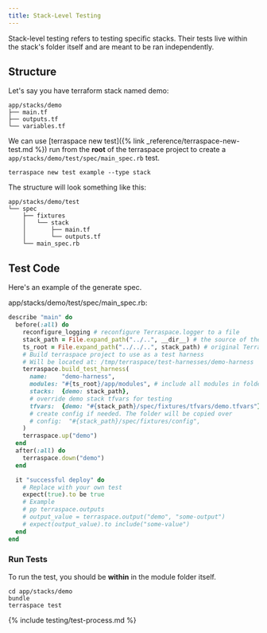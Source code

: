 ```yaml
---
title: Stack-Level Testing
---
```


Stack-level testing refers to testing specific stacks. Their tests live within the stack's folder itself and are meant to be ran independently.

## Structure

Let's say you have terraform stack named demo:

    app/stacks/demo
    ├── main.tf
    ├── outputs.tf
    └── variables.tf

We can use [terraspace new test]({% link _reference/terraspace-new-test.md %}) run from the **root** of the terraspace project to create a `app/stacks/demo/test/spec/main_spec.rb` test.

    terraspace new test example --type stack

The structure will look something like this:

    app/stacks/demo/test
    └── spec
        ├── fixtures
        │   └── stack
        │       ├── main.tf
        │       └── outputs.tf
        └── main_spec.rb

## Test Code

Here's an example of the generate spec.

app/stacks/demo/test/spec/main_spec.rb:

```ruby
describe "main" do
  before(:all) do
    reconfigure_logging # reconfigure Terraspace.logger to a file
    stack_path = File.expand_path("../..", __dir__) # the source of the stack to test is 2 levels up
    ts_root = File.expand_path("../../..", stack_path) # original Terraspace.root
    # Build terraspace project to use as a test harness
    # Will be located at: /tmp/terraspace/test-harnesses/demo-harness
    terraspace.build_test_harness(
      name:    "demo-harness",
      modules: "#{ts_root}/app/modules", # include all modules in folder
      stacks:  {demo: stack_path},
      # override demo stack tfvars for testing
      tfvars:  {demo: "#{stack_path}/spec/fixtures/tfvars/demo.tfvars"},
      # create config if needed. The folder will be copied over
      # config:  "#{stack_path}/spec/fixtures/config",
    )
    terraspace.up("demo")
  end
  after(:all) do
    terraspace.down("demo")
  end

  it "successful deploy" do
    # Replace with your own test
    expect(true).to be true
    # Example
    # pp terraspace.outputs
    # output_value = terraspace.output("demo", "some-output")
    # expect(output_value).to include("some-value")
  end
end
```

### Run Tests

To run the test, you should be **within** in the module folder itself.

    cd app/stacks/demo
    bundle
    terraspace test

{% include testing/test-process.md %}
